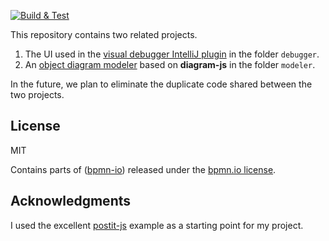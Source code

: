 [![Build & Test](https://github.com/timKraeuter/object-diagram-modeler/actions/workflows/ci.yml/badge.svg)](https://github.com/timKraeuter/object-diagram-modeler/actions/workflows/ci.yml)

This repository contains two related projects.
1. The UI used in the [visual debugger IntelliJ plugin](https://plugins.jetbrains.com/plugin/16851-visual-debugger) in the folder `debugger`.
2. An [object diagram modeler](https://timkraeuter.com/object-diagram-modeler/) based on **diagram-js** in the folder `modeler`.

In the future, we plan to eliminate the duplicate code shared between the two projects.
## License

MIT

Contains parts of ([bpmn-io](https://github.com/bpmn-io)) released under the [bpmn.io license](http://bpmn.io/license).

## Acknowledgments

I used the excellent [postit-js](https://github.com/pinussilvestrus/postit-js) example as a starting point for my project.
